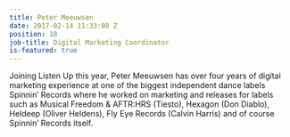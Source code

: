 ```yaml
---
title: Peter Meeuwsen
date: 2017-02-14 11:33:00 Z
position: 18
job-title: Digital Marketing Coordinator
is-featured: true
---
```


Joining Listen Up this year, Peter Meeuwsen has over four years of digital marketing experience at one of the biggest independent dance labels Spinnin’ Records where he worked on marketing and releases for labels such as Musical Freedom & AFTR:HRS (Tiesto), Hexagon (Don Diablo), Heldeep (Oliver Heldens), Fly Eye Records (Calvin Harris) and of course Spinnin’ Records itself.